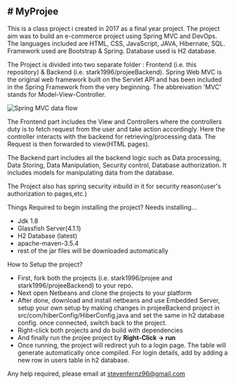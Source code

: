 <h2># MyProjee</h2>
<p>     This is a class project i created in 2017 as a final year project. The project aim was to build an e-commerce project using Spring MVC and DevOps. The languages included are HTML, CSS, JavaScript, JAVA, Hibernate, SQL. Framework used are Bootstrap & Spring. Database used is H2 database.</p>
<p>     The Project is divided into two separate folder : Frontend (i.e. this repository) & Backend (i.e. stark1996/projeeBackend). 
     Spring Web MVC is the original web framework built on the Servlet API and has been included in the Spring Framework from the very beginning. The abbreivation 'MVC' stands for Model-View-Controller.</p>
<img src="https://www.google.co.in/url?sa=i&source=images&cd=&cad=rja&uact=8&ved=2ahUKEwj78tmfy4rfAhUBU30KHVOfCxsQjRx6BAgBEAU&url=https%3A%2F%2Fwww.javainterviewpoint.com%2Fspring-mvc-flow-diagram%2F&psig=AOvVaw2NqzOBX3D0wTw9azzZDdeU&ust=1544164517936698" alt="Spring MVC data flow">
<p>     The Frontend part includes the View and Controllers where the controllers duty is to fetch request from the user and take action accordingly. Here the controller interacts with the backend for retrieving/processing data. The Request is then forwarded to view(HTML pages). </p>
<p>     The Backend part includes all the backend logic such as Data processing, Data Storing, Data Manipulation, Security control, Database authorization. It includes models for manipulating data from the database.</p>
<p>     The Project also has spring security inbuild in it for security reason(user's authorization to pages,etc.)</p>

Things Required to begin installing the project?
Needs installing...
<ul>
<li>Jdk 1.8</li>
<li>Glassfish Server(4.1.1)</li>
<li>H2 Database (latest)</li>
<li>apache-maven-3.5.4</li>
<li>rest of the jar files will be downloaded automatically</li>
</ul>

How to Setup the project?
<ul>
<li>First, fork both the projects (i.e. stark1996/projee and stark1996/projeeBackend) to your repo.</li>
<li>Next open Netbeans and clone the projects to your platform</li>
<li>After done, download and install netbeans and use Embedded Server, setup your own setup by making changes in projeeBackend project in src/com/hiberConfig/HiberConfig.java and set the same in h2 database config. once connected, switch back to the project. </li>
<li>Right-click both projects and do build with dependencies</li>
<li>And finally run the projee project by <b>Right-Click -> run</b></li>
<li>Once running, the project will redirect yuh to a login page. The table will generate automatically once compiled. For login details, add by adding a new row in users table in h2 database.</li>
</ul>

<p>Any help required, please email at <a href = "mailto: abc@example.com">stevenfernz96@gmail.com</a></p>
    
